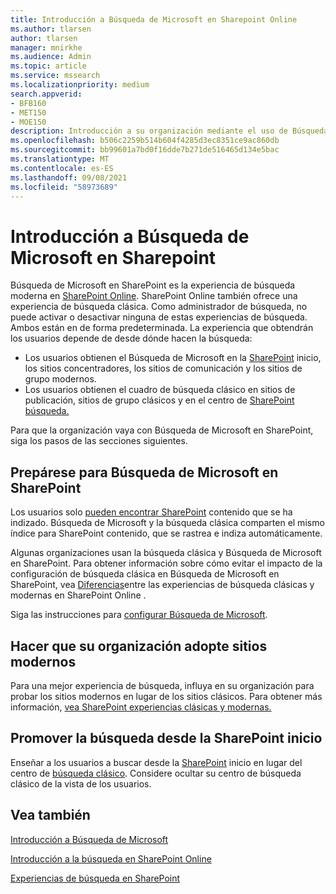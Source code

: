 ```yaml
---
title: Introducción a Búsqueda de Microsoft en Sharepoint Online
ms.author: tlarsen
author: tlarsen
manager: mnirkhe
ms.audience: Admin
ms.topic: article
ms.service: mssearch
ms.localizationpriority: medium
search.appverid:
- BFB160
- MET150
- MOE150
description: Introducción a su organización mediante el uso de Búsqueda de Microsoft en SharePoint Online
ms.openlocfilehash: b506c2259b514b604f4285d3ec8351ce9ac860db
ms.sourcegitcommit: bb99601a7bd0f16dde7b271de516465d134e5bac
ms.translationtype: MT
ms.contentlocale: es-ES
ms.lasthandoff: 09/08/2021
ms.locfileid: "58973689"
---
```

# <a name="get-started-with-microsoft-search-in-sharepoint"></a>Introducción a Búsqueda de Microsoft en Sharepoint

Búsqueda de Microsoft en SharePoint es la experiencia de búsqueda moderna en [SharePoint Online](https://products.office.com/sharepoint/collaboration). SharePoint Online también ofrece una experiencia de búsqueda clásica. Como administrador de búsqueda, no puede activar o desactivar ninguna de estas experiencias de búsqueda. Ambos están en de forma predeterminada. La experiencia que obtendrán los usuarios depende de desde dónde hacen la búsqueda:

- Los usuarios obtienen el Búsqueda de Microsoft en la [SharePoint](http://sharepoint.com/) inicio, los sitios concentradores, los sitios de comunicación y los sitios de grupo modernos.
- Los usuarios obtienen el cuadro de búsqueda clásico en sitios de publicación, sitios de grupo clásicos y en el centro de [SharePoint búsqueda.](/sharepoint/manage-search-center)

Para que la organización vaya con Búsqueda de Microsoft en SharePoint, siga los pasos de las secciones siguientes.

## <a name="prepare-for-microsoft-search-in-sharepoint"></a>Prepárese para Búsqueda de Microsoft en SharePoint

Los usuarios solo [pueden encontrar SharePoint](http://sharepoint.com/) contenido que se ha indizado. Búsqueda de Microsoft y la búsqueda clásica comparten el mismo índice para SharePoint contenido, que se rastrea e indiza automáticamente. 

Algunas organizaciones usan la búsqueda clásica y Búsqueda de Microsoft en SharePoint. Para obtener información sobre cómo evitar el impacto de la configuración de búsqueda clásica en Búsqueda de Microsoft en SharePoint, vea [Diferencias](/sharepoint/differences-classic-modern-search)entre las experiencias de búsqueda clásicas y modernas en SharePoint Online .

Siga las instrucciones para [configurar Búsqueda de Microsoft](./setup-microsoft-search.md).


## <a name="get-your-organization-to-adopt-modern-sites"></a>Hacer que su organización adopte sitios modernos

Para una mejor experiencia de búsqueda, influya en su organización para probar los sitios modernos en lugar de los sitios clásicos. Para obtener más información, [vea SharePoint experiencias clásicas y modernas.](https://support.office.com/article/SharePoint-classic-and-modern-experiences-5725c103-505d-4a6e-9350-300d3ec7d73f)

## <a name="promote-searching-from-the-sharepoint-start-page"></a>Promover la búsqueda desde la SharePoint inicio

Enseñar a los usuarios a buscar desde la [SharePoint](http://sharepoint.com/) inicio en lugar del centro de [búsqueda clásico](/sharepoint/manage-search-center). Considere ocultar su centro de búsqueda clásico de la vista de los usuarios.

## <a name="see-also"></a>Vea también
[Introducción a Búsqueda de Microsoft](overview-microsoft-search.md)

[Introducción a la búsqueda en SharePoint Online](/sharepoint/overview-of-search)

[Experiencias de búsqueda en SharePoint](/sharepoint/get-started-with-modern-search-experience)